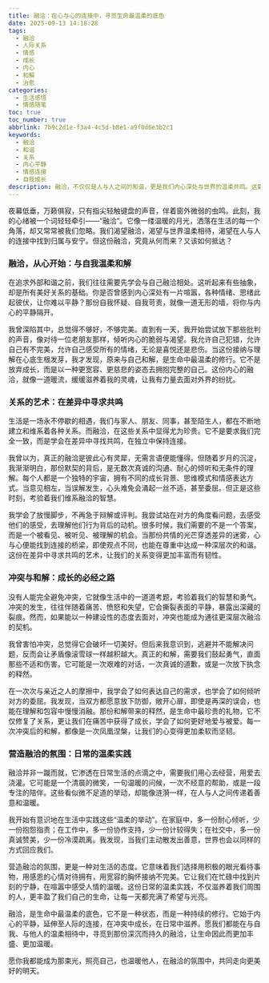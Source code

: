 ```yaml
---
title: 融洽：在心与心的连接中，寻觅生命最温柔的底色
date: 2025-09-13 14:18:28
tags:
  - 融洽
  - 人际关系
  - 情感
  - 成长
  - 内心
  - 和解
  - 治愈
categories:
  - 生活感悟
  - 情感随笔
toc: true
toc_number: true
abbrlink: 7b9c2d1e-f3a4-4c5d-b8e1-a9f0d6e3b2c1
keywords:
  - 融洽
  - 和谐
  - 关系
  - 内心平静
  - 情感连接
  - 自我成长
description: 融洽，不仅仅是人与人之间的和谐，更是我们内心深处与世界的温柔共鸣。这篇文章将带你走进融洽的深层含义，从自我和解到人际连接，从冲突化解到日常实践，探讨如何在纷繁复杂的生活中，寻觅并营造那份温暖而有力量的融洽，让生命拥有最温柔的底色。
---
```


夜幕低垂，万籁俱寂，只有指尖轻触键盘的声音，伴着窗外微弱的虫鸣。此刻，我的心绪被一个词轻轻牵引——“融洽”。它像一缕温暖的月光，洒落在生活的每一个角落，却又常常被我们忽略。我们渴望融洽，渴望与世界温柔相待，渴望在人与人的连接中找到归属与安宁。但这份融洽，究竟从何而来？又该如何抵达？

### 融洽，从心开始：与自我温柔和解

在追求外部和谐之前，我们往往需要先学会与自己融洽相处。这听起来有些抽象，却是所有美好关系的基础。你是否曾感到内心深处有一片喧嚣，各种情绪、思绪此起彼伏，让你难以平静？那份自我怀疑、自我苛责，就像一道无形的墙，将你与内心的平静隔开。

我曾深陷其中，总觉得不够好，不够完美。直到有一天，我开始尝试放下那些批判的声音，像对待一位老朋友那样，倾听内心的脆弱与渴望。我允许自己犯错，允许自己有不完美，允许自己感受所有的情绪，无论是喜悦还是悲伤。当这份接纳与理解在心底生根发芽，我才发现，原来与自己和解，是生命中最温柔的修行。它不是放弃成长，而是以一种更宽容、更慈悲的姿态去拥抱完整的自己。这份内心的融洽，就像一道暖流，缓缓滋养着我的灵魂，让我有力量去面对外界的纷扰。

### 关系的艺术：在差异中寻求共鸣

生活是一场永不停歇的相遇，我们与家人、朋友、同事，甚至陌生人，都在不断地建立和维系着各种关系。而融洽，在这些关系中显得尤为珍贵。它不是要求我们完全一致，而是学会在差异中寻找共鸣，在独立中保持连接。

我曾以为，真正的融洽是彼此心有灵犀，无需言语便能懂得。但随着岁月的沉淀，我渐渐明白，那份默契的背后，是无数次真诚的沟通、耐心的倾听和无条件的理解。每个人都是一个独特的宇宙，拥有不同的成长背景、思维模式和情感表达方式。当意见相左，当误解发生，心头难免会涌起一丝不适，甚至委屈。但正是这些时刻，考验着我们维系融洽的智慧。

我学会了放慢脚步，不再急于辩解或评判。我尝试站在对方的角度看问题，去感受他们的感受，去理解他们行为背后的动机。很多时候，我们需要的不是一个答案，而是一个被看见、被听见、被理解的机会。当那份共情的光芒穿透差异的迷雾，心与心便能找到连接的桥梁，即使观点不同，也能在尊重中达成一种深层次的和谐。这份在差异中寻求共鸣的艺术，让我们的关系变得更加丰富而有韧性。

### 冲突与和解：成长的必经之路

没有人能完全避免冲突，它就像生活中的一道道考题，考验着我们的智慧和勇气。冲突的发生，往往伴随着痛苦、愤怒和失望，它会撕裂表面的平静，暴露出深藏的裂痕。然而，如果能以一种建设性的态度去面对，冲突也能成为通往更深层次融洽的契机。

我曾害怕冲突，总觉得它会破坏一切美好。但后来我意识到，逃避并不能解决问题，反而会让矛盾像滚雪球一样越积越大。真正的和解，需要我们鼓起勇气，直面那些不适和伤害。它可能是一次艰难的对话，一次真诚的道歉，或是一次放下执念的释然。

在一次次与亲近之人的摩擦中，我学会了如何表达自己的需求，也学会了如何倾听对方的委屈。我发现，当双方都愿意放下防御，敞开心扉，即使是再深的误会，也能在理解和包容中慢慢消融。那份和解带来的释然，是生命中最珍贵的礼物，它不仅修复了关系，更让我们在痛苦中获得了成长，学会了如何更好地爱与被爱。每一次冲突后的和解，都像是一次凤凰涅槃，让我们的心变得更加柔软而坚韧。

### 营造融洽的氛围：日常的温柔实践

融洽并非一蹴而就，它渗透在日常生活的点滴之中，需要我们用心去经营，用爱去浇灌。它可能是一个清晨的微笑，一句温暖的问候，一次不经意的帮助，或是一段专注的陪伴。这些看似微不足道的举动，却能像涟漪一样，在人与人之间传递着善意和温暖。

我开始有意识地在生活中实践这些“温柔的举动”。在家庭中，多一份耐心倾听，少一份抱怨指责；在工作中，多一份协作支持，少一份计较得失；在社交中，多一份真诚赞美，少一份冷漠疏离。我发现，当我们主动散发出善意，世界也会以同样的方式回应我们。

营造融洽的氛围，更是一种对生活的态度。它意味着我们选择用积极的眼光看待事物，用感恩的心情对待拥有，用宽容的胸怀接纳不完美。它让我们在忙碌中找到片刻的宁静，在喧嚣中感受人情的温暖。这份日常的温柔实践，不仅滋养着我们周围的人，更丰盈了我们自己的生命，让每一天都充满了希望与光亮。

融洽，是生命中最温柔的底色，它不是一种状态，而是一种持续的修行。它始于内心的平静，延伸至人际的连接，在冲突中成长，在日常中滋养。愿我们都能在与自我、与他人的温柔相待中，寻觅到那份深沉而持久的融洽，让生命因此而更加丰盛、更加温暖。

愿你我都能成为那束光，照亮自己，也温暖他人，在融洽的氛围中，共同走向更美好的明天。